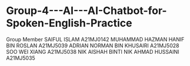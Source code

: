 # Group-4---AI---AI-Chatbot-for-Spoken-English-Practice

Group Member
SAIFUL ISLAM A21MJ0142
MUHAMMAD HAZMAN HANIF BIN ROSLAN A21MJ5039
ADRIAN NORMAN BIN KHUSAIRI A21MJ5028
SOO WEI XIANG A21MJ5038
NIK AISHAH BINTI NIK AHMAD HUSSAINI A21MJ5035

